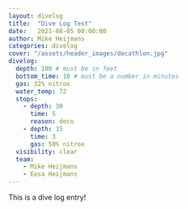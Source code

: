 ```yaml
---
layout: divelog
title:  "Dive Log Test"
date:   2021-08-05 00:00:00
author: Mike Heijmans
categories: divelog
cover: "/assets/header_images/decathlon.jpg"
divelog:
  depth: 100 # must be in feet
  bottom_time: 10 # must be a number in minutes
  gas: 32% nitrox
  water_temp: 72
  stops:
    - depth: 30
      time: 5
      reason: deco
    - depth: 15
      time: 3
      gas: 50% nitrox
  visibility: clear
  team:
    - Mike Heijmans
    - Eesa Heijmans
---
```


This is a dive log entry!
